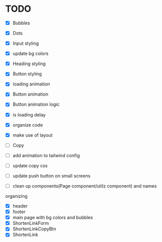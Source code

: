 # TODO

- [x] Bubbles
- [x] Dots
- [x] Input styling
- [x] update bg colors
- [x] Heading styling
- [x] Button styling

- [x] loading animation
- [x] Button animation
- [x] Button animation logic
- [x] is loading delay

- [x] organize code
- [x] make use of layout
- [ ] Copy
- [ ] add animation to tailwind config
- [ ] update copy css
- [ ] update push button on small screens
- [ ] clean up components(Page component/utilz component) and names 

organizing
- [x] header
- [x] footer
- [x] main page with bg colors and bubbles
- [x] ShortenLinkForm
- [x] ShortenLinkCopyBtn
- [x] ShortenLink